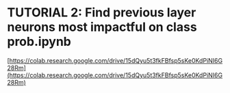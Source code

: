 # TUTORIAL 2: Find previous layer neurons most impactful on class prob.ipynb

[https://colab.research.google.com/drive/15dQyu5t3fkFBfsp5sKe0KdPiNI6G28Rm](https://colab.research.google.com/drive/15dQyu5t3fkFBfsp5sKe0KdPiNI6G28Rm)